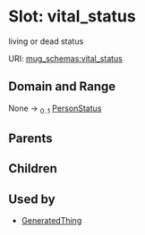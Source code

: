
# Slot: vital_status


living or dead status

URI: [mug_schemas:vital_status](https://w3id.org/my-org/mug_schemas/vital_status)


## Domain and Range

None &#8594;  <sub>0..1</sub> [PersonStatus](PersonStatus.md)

## Parents


## Children


## Used by

 * [GeneratedThing](GeneratedThing.md)
